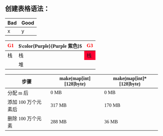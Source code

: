 ## 创建表格语法：

<table>
    <thead>
        <tr>
            <th> Bad </th>
            <th> Good </th>
        </tr>
    </thead>
    <tbody>
        <tr>
            <td> x </td>
            <td> y </td>
        </tr>
    </tbody>
</table>



<font face = "HanziPen SC" >

<table>
    <thead>
        <tr>
            <th><font color=#ff0000">G1</font></th>
            <th> $\color{Purple}{Purple 紫色}$ </th>
            <th><font color=#ff0000">G3</font></th>
        </tr>
    </thead>
    <tbody>
        <tr>
            <td> 栈 </td>
            <td bgclor=yellow> 栈 </td>
            <td style="background-color:#FF0033;"> 栈 </td>
        </tr>
        <tr>
            <td></td>
            <td>堆</td>
            <td></td>
        </tr>
    </tbody>
</table>

</front>


<table>
    <thead>
        <tr>
            <th>步骤</th>
            <th>make(map[int][128]byte)</th>
            <th>make(map[int]*[128]byte)</th>
        </tr>
    </thead>
    <tbody>
        <tr>
            <td>分配 m 后 </td>
            <td> 0 MB </td>
            <td>0 MB</td>
        </tr>
        <tr>
            <td>添加 100 万个元素后</td>
            <td>317 MB</td>
            <td>170 MB</td>
        </tr>
        <tr>
            <td>删除 100 万个元素</td>
            <td>288 MB</td>
            <td>36 MB</td>
        </tr>
    </tbody>
</table>
